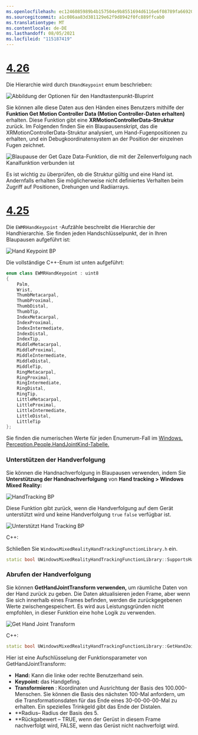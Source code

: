 ```yaml
---
ms.openlocfilehash: ec1246085989b4b157504e9b8551694d6116e6f08789fa669200e5425ef75cc6
ms.sourcegitcommit: a1c086aa83d381129e62f9d8942f0fc889ffcab0
ms.translationtype: MT
ms.contentlocale: de-DE
ms.lasthandoff: 08/05/2021
ms.locfileid: "115187419"
---
```

# <a name="426"></a>[4.26](#tab/426)

Die Hierarchie wird durch `EHandKeypoint` enum beschrieben:

![Abbildung der Optionen für den Handtastenpunkt-Bluprint](../images/hand-keypoint-bp.png)

Sie können alle diese Daten aus den Händen eines Benutzers mithilfe der **Funktion Get Motion Controller Data (Motion Controller-Daten erhalten)** erhalten. Diese Funktion gibt eine **XRMotionControllerData-Struktur** zurück. Im Folgenden finden Sie ein Blaupausenskript, das die XRMotionControllerData-Struktur analysiert, um Hand-Fugenpositionen zu erhalten, und ein Debugkoordinatensystem an der Position der einzelnen Fugen zeichnet.

![Blaupause der Get Gaze Data-Funktion, die mit der Zeilenverfolgung nach Kanalfunktion verbunden ist](../images/unreal-hand-tracking-img-03.png)

Es ist wichtig zu überprüfen, ob die Struktur gültig und eine Hand ist. Andernfalls erhalten Sie möglicherweise nicht definiertes Verhalten beim Zugriff auf Positionen, Drehungen und Radiiarrays.

# <a name="425"></a>[4.25](#tab/425)

Die `EWMRHandKeypoint` -Aufzähle beschreibt die Hierarchie der Handhierarchie. Sie finden jeden Handschlüsselpunkt, der in Ihren Blaupausen aufgeführt ist:

![Hand Keypoint BP](../images/hand-keypoint-bp.png)

Die vollständige C++-Enum ist unten aufgeführt:
```cpp
enum class EWMRHandKeypoint : uint8
{
    Palm,
    Wrist,
    ThumbMetacarpal,
    ThumbProximal,
    ThumbDistal,
    ThumbTip,
    IndexMetacarpal,
    IndexProximal,
    IndexIntermediate,
    IndexDistal,
    IndexTip,
    MiddleMetacarpal,
    MiddleProximal,
    MiddleIntermediate,
    MiddleDistal,
    MiddleTip,
    RingMetacarpal,
    RingProximal,
    RingIntermediate,
    RingDistal,
    RingTip,
    LittleMetacarpal,
    LittleProximal,
    LittleIntermediate,
    LittleDistal,
    LittleTip
};
```

Sie finden die numerischen Werte für jeden Enumerum-Fall im [Windows. Perception.People.HandJointKind-Tabelle.](/uwp/api/windows.perception.people.handjointkind)

### <a name="supporting-hand-tracking"></a>Unterstützen der Handverfolgung

Sie können die Handnachverfolgung in Blaupausen verwenden, indem Sie **Unterstützung der Handnachverfolgung** von **Hand tracking > Windows Mixed Reality:**

![HandTracking BP](../images/unreal/hand-tracking-bp.png)

Diese Funktion gibt zurück, wenn die Handverfolgung auf dem Gerät unterstützt wird und keine Handverfolgung `true` `false` verfügbar ist.

![Unterstützt Hand Tracking BP](../images/unreal/supports-hand-tracking-bp.png)

C++:

Schließen Sie `WindowsMixedRealityHandTrackingFunctionLibrary.h` ein.

```cpp
static bool UWindowsMixedRealityHandTrackingFunctionLibrary::SupportsHandTracking()
```

### <a name="getting-hand-tracking"></a>Abrufen der Handverfolgung

Sie können **GetHandJointTransform verwenden,** um räumliche Daten von der Hand zurück zu geben. Die Daten aktualisieren jeden Frame, aber wenn Sie sich innerhalb eines Frames befinden, werden die zurückgegebenen Werte zwischengespeichert. Es wird aus Leistungsgründen nicht empfohlen, in dieser Funktion eine hohe Logik zu verwenden.

![Get Hand Joint Transform](../images/unreal/get-hand-joint-transform.png)

C++:
```cpp
static bool UWindowsMixedRealityHandTrackingFunctionLibrary::GetHandJointTransform(EControllerHand Hand, EWMRHandKeypoint Keypoint, FTransform& OutTransform, float& OutRadius)
```

Hier ist eine Aufschlüsselung der Funktionsparameter von GetHandJointTransform:

* **Hand:** Kann die linke oder rechte Benutzerhand sein.
* **Keypoint:** das Handgefing.
* **Transformieren** : Koordinaten und Ausrichtung der Basis des 100.000-Menschen. Sie können die Basis des nächsten 100-Mal anfordern, um die Transformationsdaten für das Ende eines 30-00-00-00-Mal zu erhalten. Ein spezielles Trinkgeld gibt das Ende der Distalen.
* **Radius– Radius der Basis des 5.
* **Rückgabewert – TRUE, wenn der Gerüst in diesem Frame nachverfolgt wird, FALSE, wenn das Gerüst nicht nachverfolgt wird.